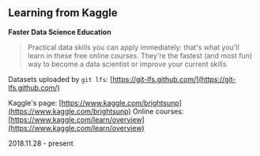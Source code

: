 ## Learning from Kaggle
**Faster Data Science Education**
> Practical data skills you can apply immediately: that's what you'll learn in these free online courses.
> They're the fastest (and most fun) way to become a data scientist or improve your current skills.

Datasets uploaded by `git lfs`: [https://git-lfs.github.com/](https://git-lfs.github.com/)

Kaggle's page: [https://www.kaggle.com/brightsunp](https://www.kaggle.com/brightsunp)
Online courses: [https://www.kaggle.com/learn/overview](https://www.kaggle.com/learn/overview)

2018.11.28 - present
